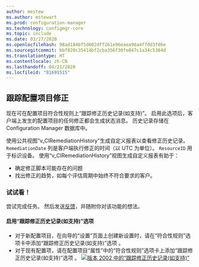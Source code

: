 ```yaml
---
author: mestew
ms.author: mstewart
ms.prod: configuration-manager
ms.technology: configmgr-core
ms.topic: include
ms.date: 03/27/2020
ms.openlocfilehash: 98ad184bf5d602dff261e96eaea96a4f7dd3fd6e
ms.sourcegitcommit: bbf820c35414bf2cba356f30fe047c1a34c5384d
ms.translationtype: HT
ms.contentlocale: zh-CN
ms.lasthandoff: 04/21/2020
ms.locfileid: "81691515"
---
```

## <a name="track-configuration-item-remediations"></a><a name="bkmk_track"></a> 跟踪配置项目修正
<!--42631411-->

现在可在配置项目符合性规则上“跟踪修正历史记录(如支持)”。 启用此选项后，客户端上发生的配置项目的任何修正都会生成状态消息。 历史记录存储在 Configuration Manager 数据库中。

使用公共视图“v_CIRemediationHistory”生成自定义报表以查看修正历史记录。 `RemediationDate` 列是客户端执行修正的时间（以 UTC 为单位）。 `ResourceID` 用于标识设备。 使用“v_CIRemediationHistory”视图生成自定义报表有助于：

- 确定修正脚本可能存在的问题
- 找出修正的趋势，如每个评估周期中始终不符合要求的客户。

### <a name="try-it-out"></a>试试看！

尝试完成任务。 然后发送[反馈](../../technical-preview-2003.md#bkmk_feedback)，并随附你对该功能的想法。

#### <a name="enable-the-track-remediation-history-when-supported-option"></a>启用“跟踪修正历史记录(如支持)”选项

- 对于新配置项目，在向导的“设置”页面上创建新设置时，请在“符合性规则”选项卡中添加“跟踪修正历史记录(如支持)”选项  。
- 对于现有配置项，请在配置项目“属性”中的“符合性规则”选项卡上添加“跟踪修正历史记录(如支持)”选项  。
[ ![版本 2002 中的“跟踪修正历史记录(如支持)”](../../media/4261411-remediation-history.png)](../../media/4261411-remediation-history.png#lightbox)
